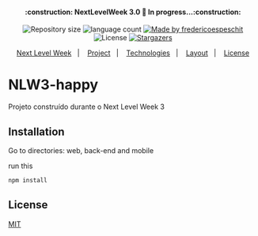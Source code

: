 <h4 align="center"> 
	:construction: NextLevelWeek 3.0 🚀 In progress...:construction:
</h4>

<p align="center">	
  <img alt="Repository size" src="https://img.shields.io/github/repo-size/fredericoespeschit/happy">

  <img alt="language count" src="https://img.shields.io/github/languages/count/cauezitto/NLW3-happy">

  
	
  <a href="https://www.linkedin.com/in/fredericoespeschit/">
    <img alt="Made by fredericoespeschit" src="https://img.shields.io/badge/made%20by-cauezitto-%2304D361">
  </a>
 
  <img alt="License" src="https://img.shields.io/badge/license-MIT-brightgreen">
   <a href="https://github.com/fredericoespeschit/happy/stargazers">
    <img alt="Stargazers" src="https://img.shields.io/github/stars/cauezitto/NLW3-happy?style=social">
  </a>

</p>

<p align="center">
  <a href="#-nlw">Next Level Week</a>&nbsp;&nbsp;&nbsp;|&nbsp;&nbsp;&nbsp;
  <a href="#-project">Project</a>&nbsp;&nbsp;&nbsp;|&nbsp;&nbsp;&nbsp;
  <a href="#rocket-Technologies">Technologies</a>&nbsp;&nbsp;&nbsp;|&nbsp;&nbsp;&nbsp;
  <a href="#-layout">Layout</a>&nbsp;&nbsp;&nbsp;|&nbsp;&nbsp;&nbsp;
  <a href="#memo-license">License</a>

</p>

# NLW3-happy
Projeto construído durante o Next Level Week 3

## Installation

Go to directories: web, back-end and mobile 

run this

```bash
npm install
```

## License
[MIT](https://choosealicense.com/licenses/mit/)
